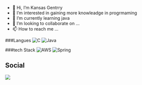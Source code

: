 - 👋 Hi, I’m Kansas Gentrry
- 👀 I’m interested in gaining more knowleadge in progrmaming
- 🌱 I’m currently learning java
- 💞️ I’m looking to collaborate on ...
- 📫 How to reach me ...

<!---
kgentry-97/kgentry-97 is a ✨ special ✨ repository because its `README.md` (this file) appears on your GitHub profile.
You can click the Preview link to take a look at your changes.
--->
###Langues
![C](https://img.shields.io/badge/-C-000?&logo=C)
![Java](https://img.shields.io/badge/-Java-000?&logo=Java&logoColor=007396)

###tech Stack
![AWS](https://img.shields.io/badge/-AWS-000?&logo=Amazon-AWS&logoColor=F90)
![Spring](https://img.shields.io/badge/-Spring-000?&logo=Spring)

## Social
[![](https://img.shields.io/badge/-Kansas%20Gentry-blue?style=flat-square&logo=Linkedin&logoColor=white&link=https://www.linkedin.com/in/kansasgentry/)](https://www.linkedin.com/in/kansasgentry/)




